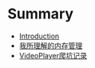 # Summary

* [Introduction](README.md)
* [我所理解的内存管理](我所理解的内存管理.md)
* [VideoPlayer爬坑记录](CocosCreator-VideoPlayer.md)
